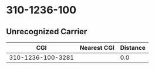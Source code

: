 # 310-1236-100
## Unrecognized Carrier


| CGI | Nearest CGI | Distance |
|-----|-------------|----------|
| 310-1236-100-3281 |  | 0.0 |
